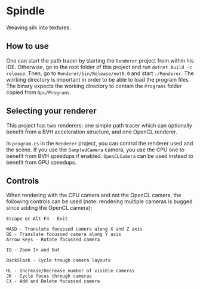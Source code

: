 # Spindle
Weaving silk into textures.

## How to use

One can start the path tracer by starting the `Renderer` project from within his IDE.
Otherwise, go to the root folder of this project and run `dotnet build -c release`.
Then, go to `Renderer/bin/Release/net6.0` and start `./Renderer`.
The working directory is important in order to be able to load the program files.
The binary expects the working directory to contain the `Programs` folder copied from `Gpu/Programs`.

## Selecting your renderer

This project has two renderers: one simple path tracer which can optionally benefit from
a BVH acceleration structure, and one OpenCL renderer.

In `program.cs` in the `Renderer` project, you can control the renderer used and the scene.
If you use the `SampledCamera` camera, you use the CPU one to benefit from BVH speedups if enabled.
`OpenCLCamera` can be used instead to benefit from GPU speedups.

## Controls

When rendering with the CPU camera and not the OpenCL camera, the following
controls can be used (note: rendering multiple cameras is bugged since adding
the OpenCL camera):

```
Escape or Alt-F4 - Exit

WASD - Translate focussed camera along X and Z axis
QE - Translate focussed camera along Y axis
Arrow keys - Rotate focussed camera

IO - Zoom In and Out

BackSlash - Cycle trough camera layouts

HL - Increase/Decrease number of visible cameras
JK - Cycle focus through cameras
CX - Add and Delete focussed camera
```

